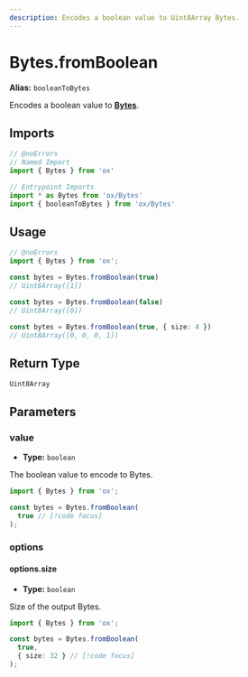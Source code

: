 ```yaml
---
description: Encodes a boolean value to Uint8Array Bytes.
---
```


# Bytes.fromBoolean 

**Alias:** `booleanToBytes`

Encodes a boolean value to **[Bytes](/api/bytes)**.

## Imports

```ts twoslash
// @noErrors
// Named Import 
import { Bytes } from 'ox'

// Entrypoint Imports
import * as Bytes from 'ox/Bytes'
import { booleanToBytes } from 'ox/Bytes'
```

## Usage

```ts twoslash
// @noErrors
import { Bytes } from 'ox';

const bytes = Bytes.fromBoolean(true)
// Uint8Array([1])

const bytes = Bytes.fromBoolean(false)
// Uint8Array([0])

const bytes = Bytes.fromBoolean(true, { size: 4 })
// Uint8Array([0, 0, 0, 1])
```

## Return Type

`Uint8Array`

## Parameters

### value

- **Type:** `boolean`

The boolean value to encode to Bytes.

```ts twoslash
import { Bytes } from 'ox';

const bytes = Bytes.fromBoolean(
  true // [!code focus]
);
```

### options

#### options.size 

- **Type:** `boolean`

Size of the output Bytes.

```ts twoslash
import { Bytes } from 'ox';

const bytes = Bytes.fromBoolean(
  true,
  { size: 32 } // [!code focus]
);
```